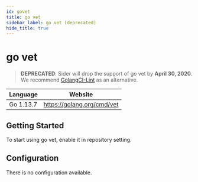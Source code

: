 ```yaml
---
id: govet
title: go vet
sidebar_label: go vet (deprecated)
hide_title: true
---
```


# go vet

> **DEPRECATED**: Sider will drop the support of go vet by **April 30, 2020**. We recommend [GolangCI-Lint](golangci-lint.md) as an alternative.

| Language  | Website                    |
| --------- | -------------------------- |
| Go 1.13.7 | https://golang.org/cmd/vet |

## Getting Started

To start using go vet, enable it in repository setting.

## Configuration

There is no configuration available.
